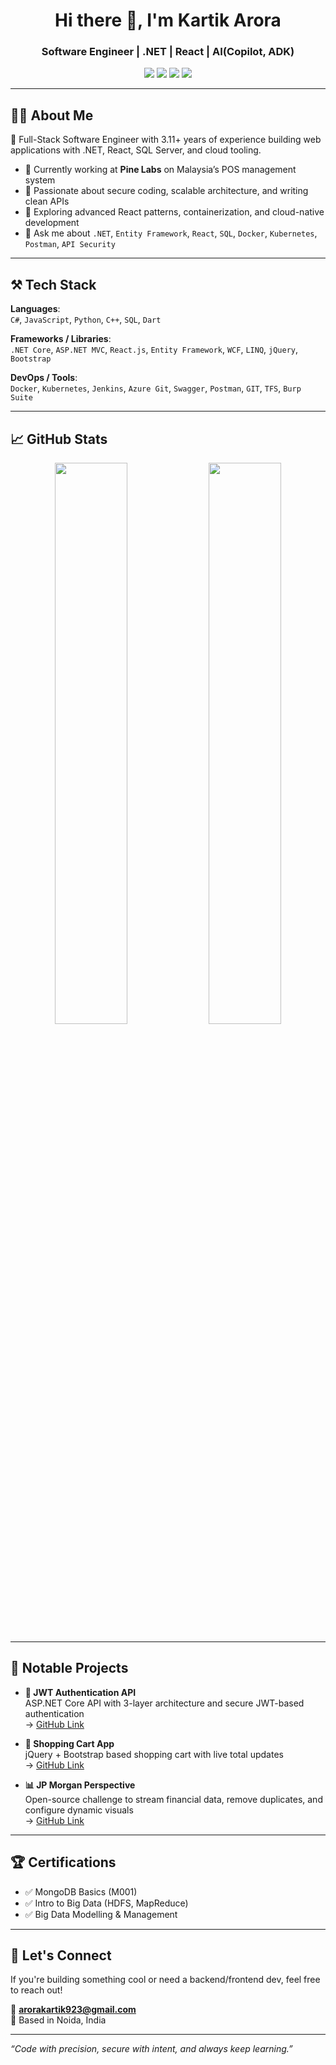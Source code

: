 <h1 align="center">Hi there 👋, I'm Kartik Arora</h1>
<h3 align="center">Software Engineer | .NET | React | AI(Copilot, ADK)</h3>

<p align="center">
  <a href="https://www.linkedin.com/in/kartik-arora-97ba1a203"><img src="https://img.shields.io/badge/LinkedIn-blue?style=flat&logo=linkedin"></a>
  <a href="https://github.com/Kartik987"><img src="https://img.shields.io/badge/GitHub-000?style=flat&logo=github"></a>
  <a href="https://dev.to/kartik987"><img src="https://img.shields.io/badge/dev.to-black?style=flat&logo=dev.to"></a>
  <a href="https://www.hackerrank.com/Kartik923"><img src="https://img.shields.io/badge/HackerRank-2EC866?style=flat&logo=hackerrank&logoColor=white"></a>
</p>

---

## 👨‍💻 About Me

🚀 Full-Stack Software Engineer with 3.11+ years of experience building web applications with .NET, React, SQL Server, and cloud tooling.  

- 🔭 Currently working at **Pine Labs** on Malaysia’s POS management system  
- 🧠 Passionate about secure coding, scalable architecture, and writing clean APIs  
- 🌱 Exploring advanced React patterns, containerization, and cloud-native development  
- 💬 Ask me about `.NET`, `Entity Framework`, `React`, `SQL`, `Docker`, `Kubernetes`, `Postman`, `API Security`

---

## ⚒️ Tech Stack

**Languages**:  
`C#`, `JavaScript`, `Python`, `C++`, `SQL`, `Dart`

**Frameworks / Libraries**:  
`.NET Core`, `ASP.NET MVC`, `React.js`, `Entity Framework`, `WCF`, `LINQ`, `jQuery`, `Bootstrap`

**DevOps / Tools**:  
`Docker`, `Kubernetes`, `Jenkins`, `Azure Git`, `Swagger`, `Postman`, `GIT`, `TFS`, `Burp Suite`

---

## 📈 GitHub Stats

<p align="center">
  <img src="https://github-readme-stats.vercel.app/api?username=Kartik987&show_icons=true&theme=radical" width="48%" />
  <img src="https://github-readme-stats.vercel.app/api/top-langs/?username=Kartik987&layout=compact&theme=radical" width="48%" />
</p>

---

## 🧠 Notable Projects

- **🔐 JWT Authentication API**  
  ASP.NET Core API with 3-layer architecture and secure JWT-based authentication  
  → [GitHub Link](https://github.com/Kartik987/Crud-Authentication-EntityFramework)

- **🛒 Shopping Cart App**  
  jQuery + Bootstrap based shopping cart with live total updates  
  → [GitHub Link](https://github.com/Kartik987/Ecommerce)

- **📊 JP Morgan Perspective**  
  Open-source challenge to stream financial data, remove duplicates, and configure dynamic visuals  
  → [GitHub Link](https://github.com/Kartik987/JP-Morgan-Internship-Project)

---

## 🏆 Certifications

- ✅ MongoDB Basics (M001)
- ✅ Intro to Big Data (HDFS, MapReduce)
- ✅ Big Data Modelling & Management

---

## 🙌 Let's Connect

If you're building something cool or need a backend/frontend dev, feel free to reach out!

📧 **arorakartik923@gmail.com**  
📍 Based in Noida, India

---

_“Code with precision, secure with intent, and always keep learning.”_

